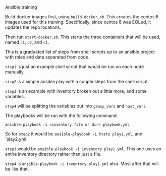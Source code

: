 Ansible training

Build docker images first, using `build-docker.sh`. This creates the centos:8 images used for this training. Specifically, since centos 8 was EOLed, it updates the repo locations.

Then run `start-docker.sh`. This starts the three containers that will be used, named `c1`, `c2`, and `c3`.

This is a graduated list of steps from shell scripts up to an ansible project with roles and data separated from code.

```step1``` is just an example shell script that would be run on each node manually.

```step2``` is a simple ansible play with a couple steps from the shell script.

```step3``` is an example with inventory broken out a little more, and some variables.

```step4``` will be splitting the variables out into `group_vars` and `host_vars`.

The playbooks will be run with the following command:

```
ansible-playbook -i <inventory file or dir> playbook.yml
```

So for `step2` it would be `ansible-playbook -i hosts play1.yml`, and `play2.yml.

`step3` would be `ansible-playbook -i inventory play1.yml`. This one uses an entire inventory directory rather than just a file.

`step4` is `ansible-playbook -i inventory play1.yml` also. Most after that will be like that.
